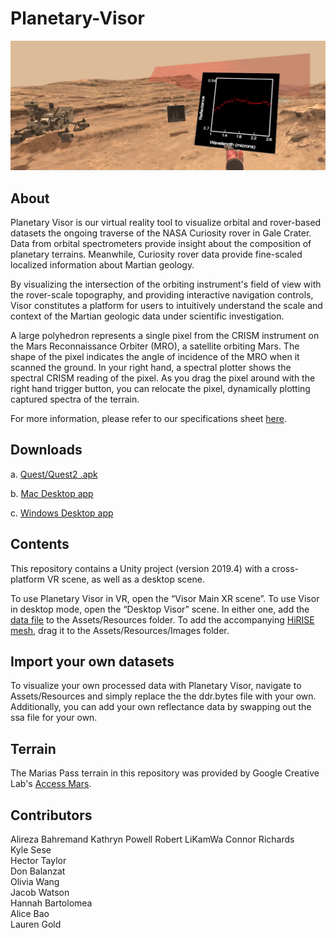 # Planetary-Visor
![](Images/teaser.png) 

## About
Planetary Visor is our virtual reality tool to visualize orbital and rover-based datasets the ongoing traverse of the NASA Curiosity rover in Gale Crater. Data from orbital spectrometers provide insight about the composition of planetary terrains. Meanwhile, Curiosity rover data provide fine-scaled localized information about Martian geology.

By visualizing the intersection of the orbiting instrument's field of view with the rover-scale topography, and providing interactive navigation controls, Visor constitutes a platform for users to intuitively understand the scale and context of the Martian geologic data under scientific investigation.

A large polyhedron represents a single pixel from the CRISM instrument on the Mars Reconnaissance Orbiter (MRO), a satellite orbiting Mars. The shape of the pixel indicates the angle of incidence of  the MRO when it scanned the ground. In your right hand, a spectral plotter shows the spectral CRISM reading of the pixel. As you drag the pixel around with the right hand trigger button, you can relocate the pixel, dynamically plotting captured spectra of the terrain.

For more information, please refer to our specifications sheet [here](https://docs.google.com/document/d/1kGCzEMR2xrff4Ix_1EuVwuAB_juHsJ6bS9WEtmvN8OQ/edit?usp=sharing).

## Downloads
a. [Quest/Quest2 .apk](https://drive.google.com/drive/u/0/folders/1saZhpeA-oVFzD2kpPOjG9ppVDmhHgpDY)

b. [Mac Desktop app](https://drive.google.com/drive/u/0/folders/17XL8BXiAt1yD2579Hp4jL3Yb1FRPufyY)

c. [Windows Desktop app](https://drive.google.com/drive/u/0/folders/17XL8BXiAt1yD2579Hp4jL3Yb1FRPufyY)
## Contents
This repository contains a Unity project (version 2019.4) with a cross-platform VR scene, as well as a desktop scene. 

To use Planetary Visor in VR, open the “Visor Main XR scene”. To use Visor in desktop mode, open the “Desktop Visor” scene. 
In either one, add the [data file](https://drive.google.com/file/d/1CCanj8WCWzXFJ99qGjfwHSd6wggRgGys/view?usp=sharing) to the Assets/Resources folder.
To add the accompanying [HiRISE mesh](https://drive.google.com/file/d/1cAhYsbwRMsdiet7UFBo99PIZeNEpnXHr/view?usp=sharing), drag it to the Assets/Resources/Images folder.
## Import your own datasets
To visualize your own processed data with Planetary Visor, navigate to Assets/Resources and simply replace the the ddr.bytes file with your own. Additionally, you can add your own reflectance data by swapping out the ssa file for your own.
## Terrain
The Marias Pass terrain in this repository was provided by Google Creative Lab's [Access Mars](https://github.com/googlecreativelab/access-mars).
## Contributors
Alireza Bahremand
Kathryn Powell
Robert LiKamWa 
Connor Richards  
Kyle Sese   
Hector Taylor   
Don Balanzat       
Olivia Wang   
Jacob Watson   
Hannah Bartolomea    
Alice Bao    
Lauren Gold        
